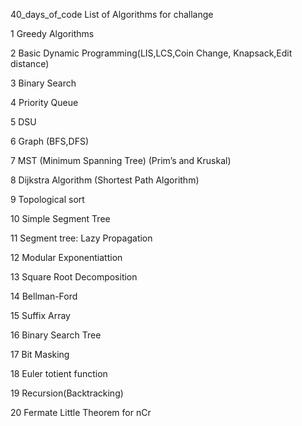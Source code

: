40_days_of_code
List of Algorithms for challange

1 Greedy Algorithms

2 Basic Dynamic Programming(LIS,LCS,Coin Change, Knapsack,Edit distance)

3 Binary Search

4 Priority Queue

5 DSU

6 Graph (BFS,DFS)

7 MST (Minimum Spanning Tree) (Prim’s and Kruskal)

8 Dijkstra Algorithm (Shortest Path Algorithm)

9 Topological sort

10 Simple Segment Tree

11 Segment tree: Lazy Propagation

12 Modular Exponentiattion

13 Square Root Decomposition

14 Bellman-Ford

15 Suffix Array

16 Binary Search Tree

17 Bit Masking

18 Euler totient function

19 Recursion(Backtracking)

20 Fermate Little Theorem for nCr



